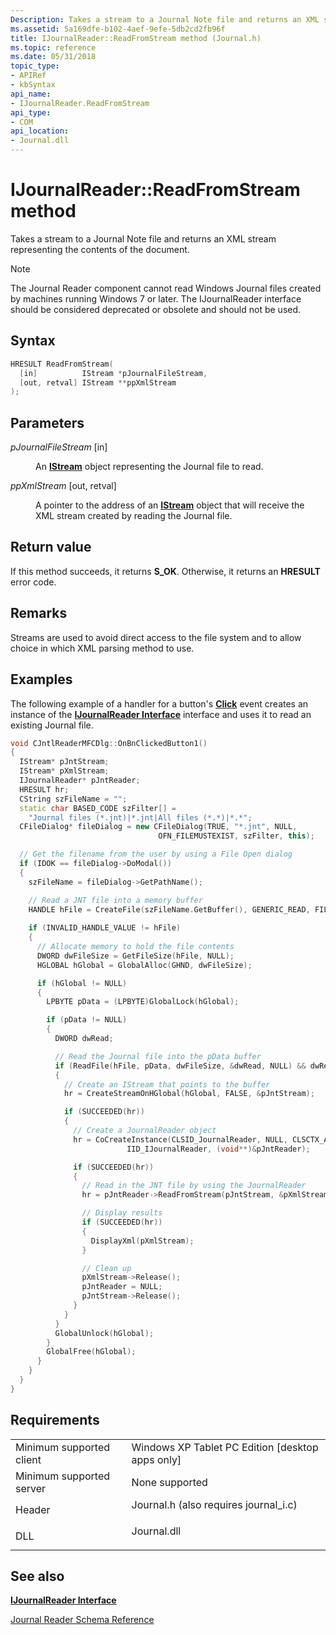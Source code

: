 ```yaml
---
Description: Takes a stream to a Journal Note file and returns an XML stream representing the contents of the document.
ms.assetid: 5a169dfe-b102-4aef-9efe-5db2cd2fb96f
title: IJournalReader::ReadFromStream method (Journal.h)
ms.topic: reference
ms.date: 05/31/2018
topic_type: 
- APIRef
- kbSyntax
api_name: 
- IJournalReader.ReadFromStream
api_type: 
- COM
api_location: 
- Journal.dll
---
```


# IJournalReader::ReadFromStream method

Takes a stream to a Journal Note file and returns an XML stream representing the contents of the document.

> [!Note]  
> The Journal Reader component cannot read Windows Journal files created by machines running Windows 7 or later. The IJournalReader interface should be considered deprecated or obsolete and should not be used.

 

## Syntax


```C++
HRESULT ReadFromStream(
  [in]          IStream *pJournalFileStream,
  [out, retval] IStream **ppXmlStream
);
```



## Parameters

<dl> <dt>

*pJournalFileStream* \[in\]
</dt> <dd>

An [**IStream**](/windows/desktop/api/objidl/nn-objidl-istream) object representing the Journal file to read.

</dd> <dt>

*ppXmlStream* \[out, retval\]
</dt> <dd>

A pointer to the address of an [**IStream**](/windows/desktop/api/objidl/nn-objidl-istream) object that will receive the XML stream created by reading the Journal file.

</dd> </dl>

## Return value

If this method succeeds, it returns **S\_OK**. Otherwise, it returns an **HRESULT** error code.

## Remarks

Streams are used to avoid direct access to the file system and to allow choice in which XML parsing method to use.

## Examples

The following example of a handler for a button's [**Click**](/dotnet/api/system.windows.forms.control.click?view=netcore-3.1) event creates an instance of the [**IJournalReader Interface**](ijournalreader.md) interface and uses it to read an existing Journal file.


```C++
void CJntlReaderMFCDlg::OnBnClickedButton1()
{
  IStream* pJntStream;
  IStream* pXmlStream;
  IJournalReader* pJntReader;
  HRESULT hr;
  CString szFileName = "";
  static char BASED_CODE szFilter[] = 
    "Journal files (*.jnt)|*.jnt|All files (*.*)|*.*";
  CFileDialog* fileDialog = new CFileDialog(TRUE, "*.jnt", NULL, 
                                 OFN_FILEMUSTEXIST, szFilter, this);

  // Get the filename from the user by using a File Open dialog
  if (IDOK == fileDialog->DoModal())
  {
    szFileName = fileDialog->GetPathName();

    // Read a JNT file into a memory buffer
    HANDLE hFile = CreateFile(szFileName.GetBuffer(), GENERIC_READ, FILE_SHARE_READ, NULL, OPEN_EXISTING, FILE_ATTRIBUTE_NORMAL, NULL);
    
    if (INVALID_HANDLE_VALUE != hFile)
    {
      // Allocate memory to hold the file contents
      DWORD dwFileSize = GetFileSize(hFile, NULL);
      HGLOBAL hGlobal = GlobalAlloc(GHND, dwFileSize);

      if (hGlobal != NULL)
      {
        LPBYTE pData = (LPBYTE)GlobalLock(hGlobal);

        if (pData != NULL)
        {
          DWORD dwRead;

          // Read the Journal file into the pData buffer
          if (ReadFile(hFile, pData, dwFileSize, &dwRead, NULL) && dwRead == dwFileSize)
          {
            // Create an IStream that points to the buffer
            hr = CreateStreamOnHGlobal(hGlobal, FALSE, &pJntStream);

            if (SUCCEEDED(hr))
            {
              // Create a JournalReader object
              hr = CoCreateInstance(CLSID_JournalReader, NULL, CLSCTX_ALL, 
                          IID_IJournalReader, (void**)&pJntReader);

              if (SUCCEEDED(hr))
              {
                // Read in the JNT file by using the JournalReader
                hr = pJntReader->ReadFromStream(pJntStream, &pXmlStream);

                // Display results
                if (SUCCEEDED(hr))
                {
                  DisplayXml(pXmlStream);
                }

                // Clean up
                pXmlStream->Release();
                pJntReader = NULL;
                pJntStream->Release();
              }
            }
          }
          GlobalUnlock(hGlobal);
        }
        GlobalFree(hGlobal);
      }
    }
  }
}
```



## Requirements



|                                     |                                                                                                                   |
|-------------------------------------|-------------------------------------------------------------------------------------------------------------------|
| Minimum supported client<br/> | Windows XP Tablet PC Edition \[desktop apps only\]<br/>                                                     |
| Minimum supported server<br/> | None supported<br/>                                                                                         |
| Header<br/>                   | <dl> <dt>Journal.h (also requires journal\_i.c)</dt> </dl> |
| DLL<br/>                      | <dl> <dt>Journal.dll</dt> </dl>                            |



## See also

<dl> <dt>

[**IJournalReader Interface**](ijournalreader.md)
</dt> <dt>

[Journal Reader Schema Reference](journal-reader-schema-reference.md)
</dt> </dl>

 

